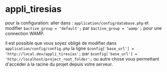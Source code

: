 # appli_tiresias
pour la configuration:
aller dans : `application/config/database.php` et modifier `$active_group = 'default';` par `$active_group = 'wamp';` pour une connection WAMP.

il est possible que vous soyez obligé de modifier dans `application/config/config.php` la ligne `$config['base_url'] = 'http://local.dev/appli_tiresias';` par `$config['base_url'] = 'http://localhost/project_root_folder';` ou autre chose vous permettant d'accéder à la racine du projet depuis votre serveur.